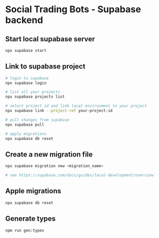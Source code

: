 # Social Trading Bots - Supabase backend

## Start local supabase server

```bash
npx supabase start
```

## Link to supabase project

```bash
# login to supabase
npx supabase login

# list all your projects  
npx supabase projects list

# select project id and link local environment to your project
npx supabase link --project-ref your-project-id

# pull changes from supabase
npx supabase pull

# apply migrations
npx supabase db reset
```

## Create a new migration file

```bash
npx supabase migration new <migration_name>

# see https://supabase.com/docs/guides/local-development/overview
```

## Apple migrations

```bash
npx supabase db reset
```

## Generate types

```bash
npm run gen:types
```
